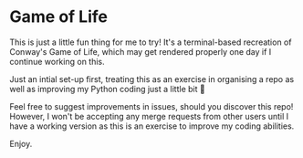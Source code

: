# Game of Life
This is just a little fun thing for me to try! It's a terminal-based recreation of Conway's Game of 
Life, which may get rendered properly one day if I continue working on this.

Just an intial set-up first, treating this as an exercise in organising a repo as well as improving my 
Python coding just a little bit 🙂

Feel free to suggest improvements in issues, should you discover this repo! However, I won't be accepting 
any merge requests from other users until I have a working version as this is an exercise to improve my 
coding abilities.

Enjoy.

